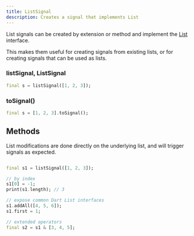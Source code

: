 ```yaml
---
title: ListSignal
description: Creates a signal that implements List
---
```


List signals can be created by extension or method and implement the [List](https://api.dart.dev/stable/3.2.1/dart-core/List-class.html) interface.

This makes them useful for creating signals from existing lists, or for creating signals that can be used as lists.

### listSignal, ListSignal

```dart
final s = listSignal([1, 2, 3]);
```

### toSignal()

```dart
final s = [1, 2, 3].toSignal();
```

## Methods

List modifications are done directly on the underlying list, and will trigger signals as expected.

```dart

final s1 = listSignal([1, 2, 3]);

// by index
s1[0] = -1;
print(s1.length); // 3

// expose common Dart List interfaces
s1.addAll([4, 5, 6]);
s1.first = 1;

// extended operators
final s2 = s1 & [3, 4, 5];

```
